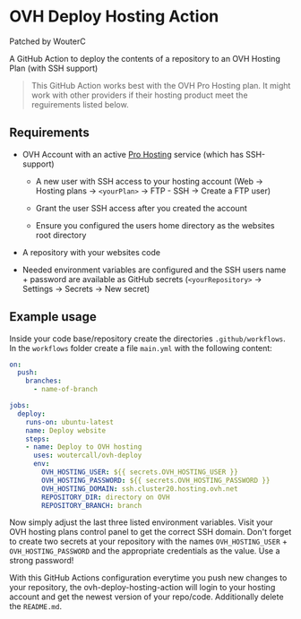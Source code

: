# OVH Deploy Hosting Action

Patched by WouterC

A GitHub Action to deploy the contents of a repository to an OVH Hosting Plan (with SSH support)

>This GitHub Action works best with the OVH Pro Hosting plan. It might work with other providers if their hosting product meet the reguirements listed below.

## Requirements

* OVH Account with an active [Pro Hosting](https://www.ovh.de/hosting/hosting-pro.xml) service (which has SSH-support)

  * A new user with SSH access to your hosting account (Web -> Hosting plans -> `<yourPlan>` -> FTP - SSH -> Create a FTP user)

  * Grant the user SSH access after you created the account

  * Ensure you configured the users home directory as the websites root directory

* A repository with your websites code

* Needed environment variables are configured and the SSH users name + password are available as GitHub secrets (`<yourRepository>` -> Settings -> Secrets -> New secret)

## Example usage

Inside your code base/repository create the directories `.github/workflows`. In the `workflows` folder create a file `main.yml` with the following content:

```yaml
on:
  push:
    branches:
      - name-of-branch

jobs:
  deploy:
    runs-on: ubuntu-latest
    name: Deploy website
    steps:
    - name: Deploy to OVH hosting
      uses: woutercall/ovh-deploy
      env:
        OVH_HOSTING_USER: ${{ secrets.OVH_HOSTING_USER }}
        OVH_HOSTING_PASSWORD: ${{ secrets.OVH_HOSTING_PASSWORD }}
        OVH_HOSTING_DOMAIN: ssh.cluster20.hosting.ovh.net
        REPOSITORY_DIR: directory on OVH
        REPOSITORY_BRANCH: branch        
```

Now simply adjust the last three listed environment variables. Visit your OVH hosting plans control panel to get the correct SSH domain.
Don't forget to create two secrets at your repository with the names `OVH_HOSTING_USER` + `OVH_HOSTING_PASSWORD` and the appropriate credentials as the value. Use a strong password!

With this GitHub Actions configuration everytime you push new changes to your repository, the ovh-deploy-hosting-action will login to your hosting account and get the newest version of your repo/code. Additionally delete the `README.md`.
